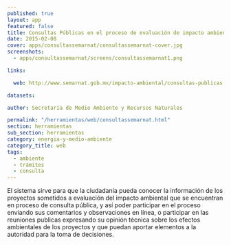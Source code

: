 ```yaml
---
published: true
layout: app
featured: false
title: Consultas Públicas en el proceso de evaluación de impacto ambiental
date: 2015-02-08
cover: apps/consultassemarnat/consultassemarnat-cover.jpg
screenshots:
  - apps/consultassemarnat/screens/consultassemarnat1.png

links:

  web: http://www.semarnat.gob.mx/impacto-ambiental/consultas-publicas

datasets:

author: Secretaría de Medio Ambiente y Recursos Naturales

permalink: "/herramientas/web/consultassemarnat.html"
section: herramientas
sub_section: herramientas
category: energia-y-medio-ambiente
category_title: web
tags:
  - ambiente
  - trámites
  - consulta
---
```


El sistema sirve para que la ciudadanía pueda conocer la información de los proyectos sometidos a evaluación del impacto ambiental que se encuentran en proceso de consulta pública, y así poder participar en el proceso enviando sus comentarios y observaciones en línea, o participar en las reuniones publicas expresando su opinión técnica sobre los efectos ambientales de los proyectos y que puedan aportar elementos a la autoridad para la toma de decisiones.
